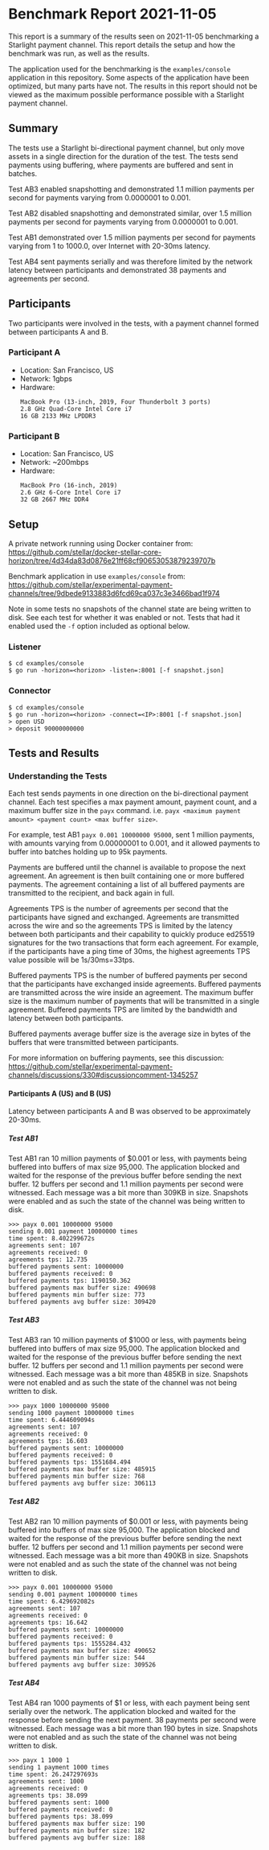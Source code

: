 # Benchmark Report 2021-11-05

This report is a summary of the results seen on 2021-11-05 benchmarking a
Starlight payment channel. This report details the setup and how the benchmark
was run, as well as the results.

The application used for the benchmarking is the `examples/console` application
in this repository. Some aspects of the application have been optimized, but
many parts have not. The results in this report should not be viewed as the
maximum possible performance possible with a Starlight payment channel.

## Summary

The tests use a Starlight bi-directional payment channel, but only move assets
in a single direction for the duration of the test. The tests send payments
using buffering, where payments are buffered and sent in batches.

Test AB3 enabled snapshotting and demonstrated 1.1 million payments per second
for payments varying from 0.0000001 to 0.001.

Test AB2 disabled snapshotting and demonstrated similar, over 1.5 million
payments per second for payments varying from 0.0000001 to 0.001.

Test AB1 demonstrated over 1.5 million payments per second for payments varying
from 1 to 1000.0, over Internet with 20-30ms latency.

Test AB4 sent payments serially and was therefore limited by the network latency
between participants and demonstrated 38 payments and agreements per second.

## Participants

Two participants were involved in the tests, with a payment channel formed
between participants A and B.

### Participant A

- Location: San Francisco, US
- Network: 1gbps
- Hardware:
   ```
   MacBook Pro (13-inch, 2019, Four Thunderbolt 3 ports)
   2.8 GHz Quad-Core Intel Core i7
   16 GB 2133 MHz LPDDR3
   ```

### Participant B

- Location: San Francisco, US
- Network: ~200mbps
- Hardware:
   ```
   MacBook Pro (16-inch, 2019)
   2.6 GHz 6-Core Intel Core i7
   32 GB 2667 MHz DDR4
   ```

## Setup

A private network running using Docker container from:
https://github.com/stellar/docker-stellar-core-horizon/tree/4d34da83d0876e21ff68cf90653053879239707b

Benchmark application in use `examples/console` from:
https://github.com/stellar/experimental-payment-channels/tree/9dbede9133883d6fcd69ca037c3e3466bad1f974

Note in some tests no snapshots of the channel state are being written to disk.
See each test for whether it was enabled or not. Tests that had it enabled used
the `-f` option included as optional below.

### Listener

```
$ cd examples/console
$ go run -horizon=<horizon> -listen=:8001 [-f snapshot.json]
```

### Connector

```
$ cd examples/console
$ go run -horizon=<horizon> -connect=<IP>:8001 [-f snapshot.json]
> open USD
> deposit 90000000000
```

## Tests and Results

### Understanding the Tests

Each test sends payments in one direction on the bi-directional payment channel.
Each test specifies a max payment amount, payment count, and a maximum buffer
size in the `payx` command. i.e. `payx <maximum payment amount> <payment count>
<max buffer size>`.

For example, test AB1 `payx 0.001 10000000 95000`, sent 1 million payments, with
amounts varying from 0.00000001 to 0.001, and it allowed payments to buffer into
batches holding up to 95k payments.

Payments are buffered until the channel is available to propose the next
agreement. An agreement is then built containing one or more buffered payments.
The agreement containing a list of all buffered payments are transmitted to the
recipient, and back again in full.

Agreements TPS is the number of agreements per second that the participants have
signed and exchanged. Agreements are transmitted across the wire and so the
agreements TPS is limited by the latency between both participants and their
capability to quickly produce ed25519 signatures for the two transactions that
form each agreement. For example, if the participants have a ping time of 30ms,
the highest agreements TPS value possible will be 1s/30ms=33tps.

Buffered payments TPS is the number of buffered payments per second that the
participants have exchanged inside agreements. Buffered payments are transmitted
across the wire inside an agreement. The maximum buffer size is the maximum
number of payments that will be transmitted in a single agreement. Buffered
payments TPS are limited by the bandwidth and latency between both participants.

Buffered payments average buffer size is the average size in bytes of the
buffers that were transmitted between participants.

For more information on buffering payments, see this discussion:
https://github.com/stellar/experimental-payment-channels/discussions/330#discussioncomment-1345257

#### Participants A (US) and B (US)

Latency between participants A and B was observed to be approximately 20-30ms.

##### Test AB1

Test AB1 ran 10 million payments of $0.001 or less, with payments being buffered
into buffers of max size 95,000. The application blocked and waited for the
response of the previous buffer before sending the next buffer.  12 buffers per
second and 1.1 million payments per second were witnessed. Each message was a
bit more than 309KB in size. Snapshots were enabled and as such the state of the
channel was being written to disk.

```
>>> payx 0.001 10000000 95000
sending 0.001 payment 10000000 times
time spent: 8.402299672s
agreements sent: 107
agreements received: 0
agreements tps: 12.735
buffered payments sent: 10000000
buffered payments received: 0
buffered payments tps: 1190150.362
buffered payments max buffer size: 490698
buffered payments min buffer size: 773
buffered payments avg buffer size: 309420
```

##### Test AB3

Test AB3 ran 10 million payments of $1000 or less, with payments being buffered
into buffers of max size 95,000. The application blocked and waited for the
response of the previous buffer before sending the next buffer.  12 buffers per
second and 1.1 million payments per second were witnessed. Each message was a
bit more than 485KB in size. Snapshots were not enabled and as such the state of
the channel was not being written to disk.

```
>>> payx 1000 10000000 95000
sending 1000 payment 10000000 times
time spent: 6.444609094s
agreements sent: 107
agreements received: 0
agreements tps: 16.603
buffered payments sent: 10000000
buffered payments received: 0
buffered payments tps: 1551684.494
buffered payments max buffer size: 485915
buffered payments min buffer size: 768
buffered payments avg buffer size: 306113
```

##### Test AB2

Test AB2 ran 10 million payments of $0.001 or less, with payments being buffered
into buffers of max size 95,000. The application blocked and waited for the
response of the previous buffer before sending the next buffer.  12 buffers per
second and 1.1 million payments per second were witnessed. Each message was a
bit more than 490KB in size. Snapshots were not enabled and as such the state of
the channel was not being written to disk.

```
>>> payx 0.001 10000000 95000
sending 0.001 payment 10000000 times
time spent: 6.429692082s
agreements sent: 107
agreements received: 0
agreements tps: 16.642
buffered payments sent: 10000000
buffered payments received: 0
buffered payments tps: 1555284.432
buffered payments max buffer size: 490652
buffered payments min buffer size: 544
buffered payments avg buffer size: 309526
```

##### Test AB4

Test AB4 ran 1000 payments of $1 or less, with each payment being sent serially
over the network. The application blocked and waited for the response before
sending the next payment. 38 payments per second were witnessed. Each message
was a bit more than 190 bytes in size. Snapshots were not enabled and as such
the state of the channel was not being written to disk.

```
>>> payx 1 1000 1
sending 1 payment 1000 times
time spent: 26.247297693s
agreements sent: 1000
agreements received: 0
agreements tps: 38.099
buffered payments sent: 1000
buffered payments received: 0
buffered payments tps: 38.099
buffered payments max buffer size: 190
buffered payments min buffer size: 182
buffered payments avg buffer size: 188
```
